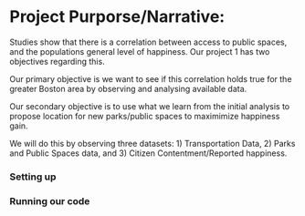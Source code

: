 # Project Purporse/Narrative:
Studies show that there is a correlation between access to public spaces, and the populations general level of happiness. Our project 1 has two objectives regarding this. 

Our primary objective is we want to see if this correlation holds true for the greater Boston area by observing and analysing available data. 

Our secondary objective is to use what we learn from the initial analysis to propose location for new parks/public spaces to maximimize happiness gain. 

We will do this by observing three datasets: 1) Transportation Data, 2) Parks and Public Spaces data, and 3) Citizen Contentment/Reported happiness.

### Setting up

### Running our code
